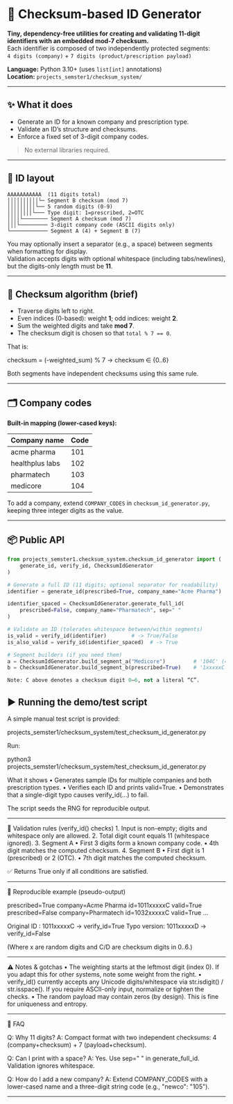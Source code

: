 # 🧮 Checksum-based ID Generator

**Tiny, dependency-free utilities for creating and validating 11-digit identifiers with an embedded mod-7 checksum.**  
Each identifier is composed of two independently protected segments:  
`4 digits (company)` + `7 digits (product/prescription payload)`

**Language:** Python 3.10+ (uses `list[int]` annotations)  
**Location:** `projects_semster1/checksum_system/`

---

## ✨ What it does

- Generate an ID for a known company and prescription type.  
- Validate an ID’s structure and checksums.  
- Enforce a fixed set of 3-digit company codes.

> No external libraries required.

---

## 🧱 ID layout
```
AAAAAAAAAAA  (11 digits total)
││││││││││└─ Segment B checksum (mod 7)
│││││││││└── 5 random digits (0-9)
││││││││└─── Type digit: 1=prescribed, 2=OTC
││││└──────── Segment A checksum (mod 7)
│││└───────── 3-digit company code (ASCII digits only)
└──────────── Segment A (4) + Segment B (7)
```


You may optionally insert a separator (e.g., a space) between segments when formatting for display.  
Validation accepts digits with optional whitespace (including tabs/newlines), but the digits-only length must be **11**.

---

## 🔢 Checksum algorithm (brief)

- Traverse digits left to right.  
- Even indices (0-based): weight **1**; odd indices: weight **2**.  
- Sum the weighted digits and take **mod 7**.  
- The checksum digit is chosen so that `total % 7 == 0`.  

That is:  

checksum = (-weighted_sum) % 7   → checksum ∈ {0..6}

Both segments have independent checksums using this same rule.

---

## 🗂️ Company codes

**Built-in mapping (lower-cased keys):**

| Company name      | Code |
|--------------------|------|
| acme pharma        | 101  |
| healthplus labs    | 102  |
| pharmatech         | 103  |
| medicore           | 104  |

To add a company, extend `COMPANY_CODES` in `checksum_id_generator.py`, keeping three integer digits as the value.

---

## 📦 Public API

```python
from projects_semster1.checksum_system.checksum_id_generator import (
    generate_id, verify_id, ChecksumIdGenerator
)

# Generate a full ID (11 digits; optional separator for readability)
identifier = generate_id(prescribed=True, company_name="Acme Pharma")            # e.g., '1011xxxxxC'

identifier_spaced = ChecksumIdGenerator.generate_full_id(
    prescribed=False, company_name="Pharmatech", sep=" "
)                                                                               # e.g., '103C 2xxxxxC'

# Validate an ID (tolerates whitespace between/within segments)
is_valid = verify_id(identifier)        # -> True/False
is_also_valid = verify_id(identifier_spaced)  # -> True

# Segment builders (if you need them)
a = ChecksumIdGenerator.build_segment_a("Medicore")         # '104C' (4 digits)
b = ChecksumIdGenerator.build_segment_b(prescribed=True)    # '1xxxxxC' (7 digits)

Note: C above denotes a checksum digit 0–6, not a literal “C”.

```
## ▶️ Running the demo/test script

A simple manual test script is provided:

projects_semster1/checksum_system/test_checksum_id_generator.py

Run:

python3 projects_semster1/checksum_system/test_checksum_id_generator.py

What it shows
	•	Generates sample IDs for multiple companies and both prescription types.
	•	Verifies each ID and prints valid=True.
	•	Demonstrates that a single-digit typo causes verify_id(...) to fail.

The script seeds the RNG for reproducible output.

---

📏 Validation rules (verify_id() checks)
	1.	Input is non-empty; digits and whitespace only are allowed.
	2.	Total digit count equals 11 (whitespace ignored).
	3.	Segment A
	•	First 3 digits form a known company code.
	•	4th digit matches the computed checksum.
	4.	Segment B
	•	First digit is 1 (prescribed) or 2 (OTC).
	•	7th digit matches the computed checksum.

✅ Returns True only if all conditions are satisfied.

---

🧪 Reproducible example (pseudo-output)

prescribed=True  company=Acme Pharma       id=1011xxxxxC  valid=True
prescribed=False company=Pharmatech        id=1032xxxxxC  valid=True
...

Original ID : 1011xxxxxC -> verify_id=True
Typo version: 1011xxxxxD -> verify_id=False

(Where x are random digits and C/D are checksum digits in 0..6.)

---

⚠️ Notes & gotchas
	•	The weighting starts at the leftmost digit (index 0).
If you adapt this for other systems, note some weight from the right.
	•	verify_id() currently accepts any Unicode digits/whitespace via str.isdigit() / str.isspace().
If you require ASCII-only input, normalize or tighten the checks.
	•	The random payload may contain zeros (by design). This is fine for uniqueness and entropy.

---

🙋 FAQ

Q: Why 11 digits?
A: Compact format with two independent checksums: 4 (company+checksum) + 7 (payload+checksum).

Q: Can I print with a space?
A: Yes. Use sep=" " in generate_full_id. Validation ignores whitespace.

Q: How do I add a new company?
A: Extend COMPANY_CODES with a lower-cased name and a three-digit string code
(e.g., "newco": "105").

---
